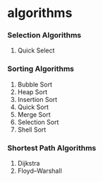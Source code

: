 # algorithms

### Selection Algorithms
  1. Quick Select

### Sorting Algorithms
  1. Bubble Sort
  2. Heap Sort
  3. Insertion Sort
  4. Quick Sort
  5. Merge Sort
  6. Selection Sort
  7. Shell Sort

### Shortest Path Algorithms
  1. Dijkstra
  2. Floyd–Warshall